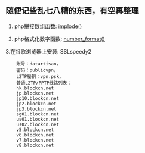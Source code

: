 ## 随便记些乱七八糟的东西，有空再整理 ##

1. php拼接数组函数: [implode()](http://php.net/manual/en/function.implode.php)

2. php格式化数字函数: [number_format()](http://php.net/manual/en/function.number-format.php)

3.在谷歌浏览器上安装: SSLspeedy2

        账号：datartisan，
        密码：publicvpn， 
        L2TP秘钥：vpn.psk，
        普通L2TP/PPTP线路列表：
        hk.blockcn.net
        jp.blockcn.net
        jp10.blockcn.net
        jp2.blockcn.net
        jp3.blockcn.net
        sg01.blockcn.net
        us01.blockcn.net
        us02.blockcn.net
        v5.blockcn.net
        v6.blockcn.net
        v7.blockcn.net
        v8.blockcn.net
